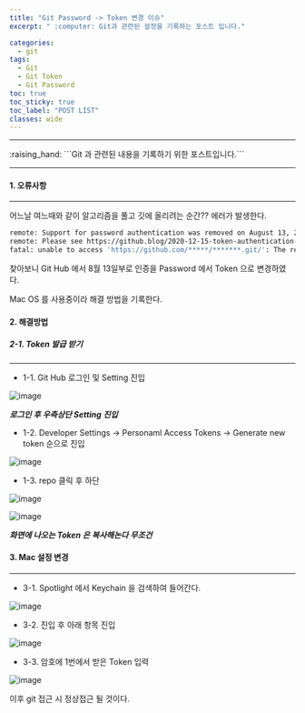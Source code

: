 ```yaml
---
title: "Git Password -> Token 변경 이슈"
excerpt: " :computer: Git과 관련된 설정을 기록하는 포스트 입니다."

categories:
  - git
tags:
  - Git
  - Git Token
  - Git Password
toc: true
toc_sticky: true
toc_label: "POST LIST"
classes: wide
---
```


<hr>
:raising_hand:  ```Git 과 관련된 내용을 기록하기 위한 포스트입니다.```
<hr>

#### 1. 오류사항

---

어느날 여느때와 같이 알고리즘을 풀고 깃에 올리려는 순간?? 에러가 발생한다.

```bash
remote: Support for password authentication was removed on August 13, 2021. Please use a personal access token instead.
remote: Please see https://github.blog/2020-12-15-token-authentication-requirements-for-git-operations/ for more information.
fatal: unable to access 'https://github.com/*****/*******.git/': The requested URL returned error: 403
```

찾아보니 Git Hub 에서 8월 13일부로 인증을 Password 에서 Token 으로 변경하였다.

Mac OS 를 사용중이라 해결 방법을 기록한다.

#### 2. 해결방법

##### 2-1. Token 발급 받기

---

- 1-1. Git Hub 로그인 및 Setting 진입

![image](https://user-images.githubusercontent.com/56063287/146020620-34c44c04-7533-44fd-ae8f-54d4a78206d1.png)

**_로그인 후 우측상단 Setting 진입_**

- 1-2. Developer Settings -> Personaml Access Tokens -> Generate new token 순으로 진입

![image](https://user-images.githubusercontent.com/56063287/146020740-24290cc6-cf2b-4e13-9ba5-81a7fe819f00.png)

- 1-3. repo 클릭 후 하단

![image](https://user-images.githubusercontent.com/56063287/146020813-dc87d3da-9cf5-4c15-851c-cc7dbb6cfcb2.png)

![image](https://user-images.githubusercontent.com/56063287/146020842-3213bf3b-cbd5-4a8d-846c-4523a44d2102.png)

**_화면에 나오는 Token 은 복사해논다 무조건_**

#### 3. Mac 설정 변경

---

- 3-1. Spotlight 에서 Keychain 을 검색하여 들어간다.

![image](https://user-images.githubusercontent.com/56063287/146021083-e3490df2-61b3-4c32-a524-f092004b51aa.png)

- 3-2. 진입 후 아래 항목 진입

![image](https://user-images.githubusercontent.com/56063287/146021175-104249e6-cdb2-4968-bc3a-44885d286d08.png)

- 3-3. 암호에 1번에서 받은 Token 입력

![image](https://user-images.githubusercontent.com/56063287/146021257-68bcf739-f434-47c3-b68f-450bd08d4eb3.png)

이후 git 접근 시 정상접근 될 것이다.
